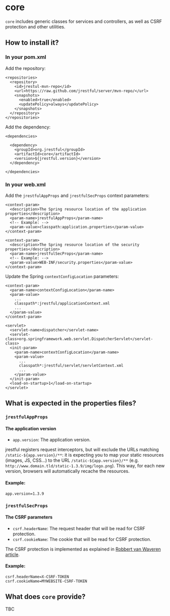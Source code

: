 # core

`core` includes generic classes for services and controllers, as well as CSRF protection and other utilities.

## How to install it?

### In your pom.xml

Add the repository:

    <repositories>
      <repository>
        <id>jrestul-mvn-repo</id>
        <url>https://raw.github.com/jrestful/server/mvn-repo/</url>
        <snapshots>
          <enabled>true</enabled>
          <updatePolicy>always</updatePolicy>
        </snapshots>
      </repository>
    </repositories>

Add the dependency:
    
    <dependencies>
    
      <dependency>
        <groupId>org.jrestful</groupId>
        <artifactId>core</artifactId>
        <version>${jrestful.version}</version>
      </dependency>
    
    </dependencies>

### In your web.xml

Add the `jrestfulAppProps` and `jrestfulSecProps` context parameters:

    <context-param>
      <description>The Spring resource location of the application properties</description>
      <param-name>jrestfulAppProps</param-name>
      <!-- Example: -->
      <param-value>classpath:application.properties</param-value>
    </context-param>
    
    <context-param>
      <description>The Spring resource location of the security properties</description>
      <param-name>jrestfulSecProps</param-name>
      <!-- Example: -->
      <param-value>WEB-INF/security.properties</param-value>
    </context-param>

Update the Spring `contextConfigLocation` parameters:

    <context-param>
      <param-name>contextConfigLocation</param-name>
      <param-value>
        ...
        classpath*:jrestful/applicationContext.xml
        ...
      </param-value>
    </context-param>
    
    <servlet>
      <servlet-name>dispatcher</servlet-name>
      <servlet-class>org.springframework.web.servlet.DispatcherServlet</servlet-class>
      <init-param>
        <param-name>contextConfigLocation</param-name>
        <param-value>
          ...
          classpath*:jrestful/servlet/servletContext.xml
          ...
        </param-value>
      </init-param>
      <load-on-startup>1</load-on-startup>
    </servlet>

## What is expected in the properties files?

### `jrestfulAppProps`

#### The application version

 - `app.version`: The application version.

jrestful registers request interceptors, but will exclude the URLs matching `/static-${app.version}/**`: it is expecting you to map your static resources (images, JS, CSS...) to the URL `/static-${app.version}/**` (e.g. `http://www.domain.tld/static-1.3.9/img/logo.png`). This way, for each new version, browsers will automatically recache the resources.

#### Example:

    app.version=1.3.9

### `jrestfulSecProps`

#### The CSRF parameters

 - `csrf.headerName`: The request header that will be read for CSRF protection.
 - `csrf.cookieName`: The cookie that will be read for CSRF protection.

The CSRF protection is implemented as explained in [Robbert van Waveren article](http://blog.jdriven.com/2014/10/stateless-spring-security-part-1-stateless-csrf-protection/).

#### Example:

    csrf.headerName=X-CSRF-TOKEN
    csrf.cookieName=MYWEBSITE-CSRF-TOKEN

## What does `core` provide?

TBC
